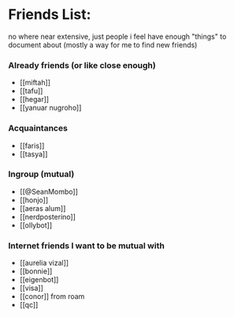 # Friends List:
no where near extensive, just people i feel have enough "things" to document about (mostly a way for me to find new friends)

### Already friends (or like close enough)
- [[miftah]]
- [[tafu]]
- [[hegar]]
- [[yanuar nugroho]]

### Acquaintances
- [[faris]]
- [[tasya]]

### Ingroup (mutual)
- [[@SeanMombo]]
- [[honjo]]
- [[aeras alum]]
- [[nerdposterino]] 
- [[ollybot]]

### Internet friends I want to be mutual with
- [[aurelia vizal]]
- [[bonnie]]
- [[eigenbot]]
- [[visa]]
- [[conor]] from roam
- [[qc]]